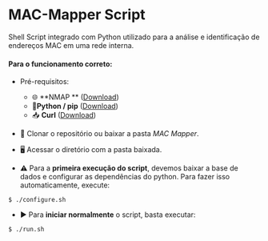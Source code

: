 # MAC-Mapper Script
Shell Script integrado com Python utilizado para a análise e identificação de endereços MAC em uma rede interna.

#### Para o funcionamento correto:
* Pré-requisitos:
	* 🌐 **NMAP ** ([Download](https://nmap.org/download.html "Download"))
	* 🐍**Python / pip** ([Download](https://www.python.org/downloads/ "Download"))
	* 📥 **Curl** ([Download](https://curl.se/download.html "Download"))
	
* 📂 Clonar o repositório ou baixar a pasta *MAC Mapper*.

* 🖥️ Acessar o diretório com a pasta baixada.

* ⚠️ Para a **primeira execução do script**, devemos baixar a base de dados e configurar as dependências do python. Para fazer isso automaticamente, execute:
~~~
$ ./configure.sh
~~~
* ▶️ Para **iniciar normalmente** o script, basta executar:
~~~
$ ./run.sh
~~~
